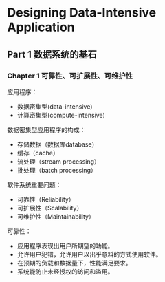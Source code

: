 # Designing Data-Intensive Application

## Part 1 数据系统的基石

### Chapter 1 可靠性、可扩展性、可维护性

应用程序：

- 数据密集型(data-intensive)
- 计算密集型(compute-intensive)

数据密集型应用程序的构成：

- 存储数据（数据库database）
- 缓存（cache）
- 流处理（stream processing）
- 批处理（batch processing）

软件系统重要问题：

- 可靠性（Reliability）
- 可扩展性（Scalability）
- 可维护性（Maintainability）

可靠性：

- 应用程序表现出用户所期望的功能。
- 允许用户犯错，允许用户以出乎意料的方式使用软件。
- 在预期的负载和数据量下，性能满足要求。
- 系统能防止未经授权的访问和滥用。